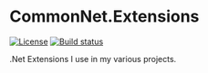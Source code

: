 # CommonNet.Extensions
[![License](https://img.shields.io/github/license/dmako/CommonNetExtensions.svg)](https://github.com/dmako/CommonNetExtensions/blob/devel/LICENSE)
[![Build status](https://ci.appveyor.com/api/projects/status/gtf6v7eqolphurwf?svg=true)](https://ci.appveyor.com/project/dmako/commonnetextensions)

.Net Extensions I use in my various projects.
